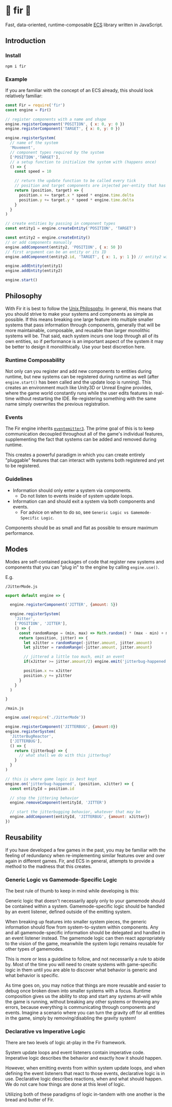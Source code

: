 # :evergreen_tree: fir :evergreen_tree:
Fast, data-oriented, runtime-composable [ECS](https://en.wikipedia.org/wiki/Entity_component_system) library written in JavaScript.

## Introduction

### Install
```
npm i fir
```

### Example

If you are familiar with the concept of an ECS already, this should look relatively familiar:

```javascript
const Fir = require('fir')
const engine = Fir()

// register components with a name and shape
engine.registerComponent('POSITION', { x: 0, y: 0 })
engine.registerComponent('TARGET', { x: 0, y: 0 })

engine.registerSystem(
  // name of the system
  'Movement',
  // component types required by the system
  ['POSITION','TARGET'],
  // a setup function to initialize the system with (happens once)
  () => {
    const speed = 10

    // return the update function to be called every tick
    // position and target components are injected per-entity that has the required components on it
    return (position, target) => {
      position.x += target.x * speed * engine.time.delta
      position.y += target.y * speed * engine.time.delta
    }
  }
)

// create entities by passing in component types
const entity1 = engine.createEntity('POSITION', 'TARGET')

const entity2 = engine.createEntity()
// or add components manually
engine.addComponent(entity2, 'POSITION', { x: 50 })
// first argument can be an entity or its ID
engine.addComponent(entity2.id, 'TARGET', { x: 1, y: 1 }) // entity2 will move southeast

engine.addEntity(entity1)
engine.addEntity(entity2)

engine.start()
```

## Philosophy

With Fir it is best to follow the [Unix Philosophy](https://en.wikipedia.org/wiki/Unix_philosophy). In general, this means that you should strive to make your systems and components as simple as possible. If this means breaking one large feature into multiple smaller systems that pass information through components, generally that will be more maintainable, composable, and reusable than larger monolithic systems will be. That said, each system incurs one loop through all of its own entities, so if performance is an important aspect of the system it may be better to design it monolithically. Use your best discretion here.

### Runtime Composability

Not only can you register and add new components to entities during runtime, but new systems can be registered during runtime as well (after `engine.start()` has been called and the update loop is running). This creates an environment much like Unity3D or Unreal Engine provides, where the game world constantly runs while the user edits features in real-time without restarting the IDE. Re-registering something with the same name simply overwrites the previous registration.

### Events

The Fir engine inherits [`eventemitter3`](https://github.com/primus/eventemitter3). The prime goal of this is to keep communication decoupled throughout all of the game's individual features, supplementing the fact that systems can be added and removed during runtime.

This creates a powerful paradigm in which you can create entirely "pluggable" features that can interact with systems both registered and yet to be registered. 

### Guidelines

- Information should only enter a system via components.
  - Do not listen to events inside of system update loops. 
- Information can and should exit a system via both components and events. 
  - For advice on when to do so, see `Generic Logic vs Gamemode-Specific Logic`.

Components should be as small and flat as possible to ensure maximum performance.

## Modes

Modes are self-contained packages of code that register new systems and components that you can "plug in" to the engine by calling `engine.use()`.

E.g.

`/JitterMode.js`
```javascript
export default engine => {

  engine.registerComponent('JITTER', {amount: 5})

  engine.registerSystem(
    'Jitter',
    ['POSITION', 'JITTER'],
    () => {
      const randomRange = (min, max) => Math.random() * (max - min) + min
      return (position, jitter) => {
        let xJitter = randomRange(-jitter.amount, jitter.amount)
        let yJitter = randomRange(-jitter.amount, jitter.amount)

        // jittered a little too much, emit an event
        if(xJitter >= jitter.amount/2) engine.emit('jitterbug-happened', position, xJitter)

        position.x += xJitter
        position.y += yJitter
      }
    }
  )

}
```

`/main.js`
```javascript
engine.use(require('./JitterMode'))

engine.registerComponent('JITTERBUG', {amount:0})
engine.registerSystem(
  'JitterBugReactor',
  ['JITTERBUG'],
  () => {
    return (jitterbug) => {
      // what shall we do with this jitterbug?
    }
  }
)

// this is where game logic is best kept
engine.on('jitterbug-happened', (position, xJitter) => {
  const entityId = position.id

  // stop the jittering behavior
  engine.removeComponent(entityId, 'JITTER')

  // start the jitterbugging behavior, whatever that may be
  engine.addComponent(entityId, 'JITTERBUG', {amount: xJitter})
})

```

## Reusability

If you have developed a few games in the past, you may be familiar with the feeling of redundancy when re-implementing similar features over and over again in different games. Fir, and ECS in general, attempts to provide a method to the madness that this creates.

### Generic Logic vs Gamemode-Specific Logic

The best rule of thumb to keep in mind while developing is this:

Generic logic that doesn't necessarily apply only to your gamemode should be contained within a system.
Gamemode-specific logic should be handled by an event listener, defined outside of the emitting system.

When breaking up features into smaller system pieces, the generic information should flow from system-to-system within components.
Any and all gamemode-specific information should be delegated and handled in an event listener instead. The gamemode logic can then react appropriately to the vision of the game, meanwhile the system logic remains reusable for other types of gamemodes.

This is more or less a guideline to follow, and not necessarily a rule to abide by. Most of the time you will need to create systems with game-specific logic in them until you are able to discover what behavior is generic and what behavior is specific.

As time goes on, you may notice that things are more reusable and easier to debug once broken down into smaller systems with a focus. Runtime composition gives us the ability to stop and start any systems at-will while the game is running, without breaking any other systems or throwing any errors, because everything is communicating through components and events. Imagine a scenario where you can turn the gravity off for all entities in the game, simply by removing/disabling the gravity system!

### Declarative vs Imperative Logic

There are two levels of logic at-play in the Fir framework.

System update loops and event listeners contain imperative code. Imperative logic describes the behavior and exactly how it should happen.

However, when emitting events from within system update loops, and when defining the event listeners that react to those events, declarative logic is in use. Declarative logic describes reactions, when and what should happen. We do not care how things are done at this level of logic.

Utilizing both of these paradigms of logic in-tandem with one another is the bread and butter of Fir.